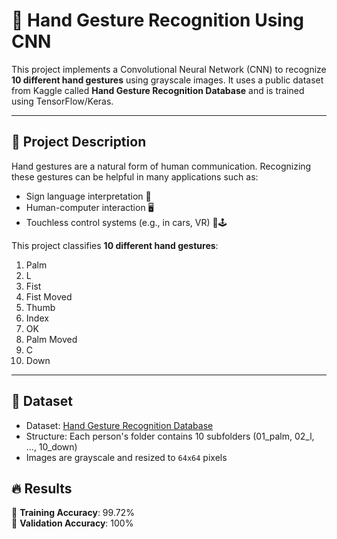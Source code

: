 # 🤚 Hand Gesture Recognition Using CNN

This project implements a Convolutional Neural Network (CNN) to recognize **10 different hand gestures** using grayscale images. It uses a public dataset from Kaggle called **Hand Gesture Recognition Database** and is trained using TensorFlow/Keras.

---

## 🧠 Project Description

Hand gestures are a natural form of human communication. Recognizing these gestures can be helpful in many applications such as:
- Sign language interpretation 🤟
- Human-computer interaction 🖥️
- Touchless control systems (e.g., in cars, VR) 🚗🕹️

This project classifies **10 different hand gestures**:
1. Palm
2. L
3. Fist
4. Fist Moved
5. Thumb
6. Index
7. OK
8. Palm Moved
9. C
10. Down

---

## 📁 Dataset

- Dataset: [Hand Gesture Recognition Database](https://www.kaggle.com/datasets)
- Structure: Each person's folder contains 10 subfolders (01_palm, 02_l, ..., 10_down)
- Images are grayscale and resized to `64x64` pixels

## 🔥 Results  
🔹 **Training Accuracy**: 99.72%  
🔹 **Validation Accuracy**: 100%
